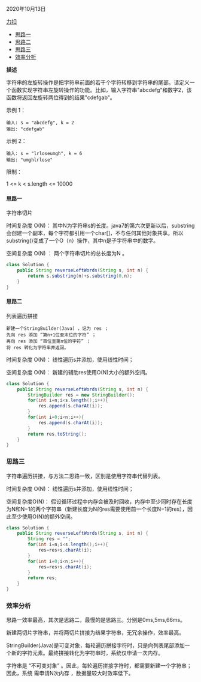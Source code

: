 2020年10月13日

[力扣](https://leetcode-cn.com/problems/zuo-xuan-zhuan-zi-fu-chuan-lcof/)

- [思路一](#思路一)
- [思路二](#思路二)
- [思路三](#思路三)
- [效率分析](#效率分析)

**描述**

字符串的左旋转操作是把字符串前面的若干个字符转移到字符串的尾部。请定义一个函数实现字符串左旋转操作的功能。比如，输入字符串"abcdefg"和数字2，该函数将返回左旋转两位得到的结果"cdefgab"。

示例 1：
```
输入: s = "abcdefg", k = 2
输出: "cdefgab"
```
示例 2：
```
输入: s = "lrloseumgh", k = 6
输出: "umghlrlose"
```

限制：

1 <= k < s.length <= 10000

#### 思路一

字符串切片

时间复杂度 O(N)： 其中N为字符串s的长度。java7的第六次更新以后，substring会创建一个副本，每个字符都引用一个char[]，不与任何其他对象共享。所以substring()变成了一个O（n）操作，其中n是子字符串中的数字。

空间复杂度 O(N) ： 两个字符串切片的总长度为N 。

```java
class Solution {
    public String reverseLeftWords(String s, int n) {
        return s.substring(n)+s.substring(0,n);
    }
}
```

#### 思路二

列表遍历拼接
```
新建一个StringBuilder(Java) ，记为 res ；
先向 res 添加 “第n+1位至末位的字符” ；
再向 res 添加 “首位至第n位的字符” ；
将 res 转化为字符串并返回。
```
时间复杂度 O(N)： 线性遍历s并添加，使用线性时间；

空间复杂度 O(N)： 新建的辅助res使用O(N)大小的额外空间。

```java
class Solution {
    public String reverseLeftWords(String s, int n) {
        StringBuilder res = new StringBuilder();
        for(int i=n;i<s.length();i++){
            res.append(s.charAt(i));
        }
        for(int i=0;i<n;i++){
            res.append(s.charAt(i));
        }
        return res.toString();
    }
}
```

### 思路三

字符串遍历拼接，与方法二思路一致，区别是使用字符串代替列表。

时间复杂度 O(N)： 线性遍历s并添加，使用线性时间；

空间复杂度O(N)： 假设循环过程中内存会被及时回收，内存中至少同时存在长度为N和N−1的两个字符串（新建长度为N的res需要使用前一个长度N−1的res），因此至少使用O(N)的额外空间。

```java
class Solution {
    public String reverseLeftWords(String s, int n) {
        String res = "";
        for(int i=n;i<s.length();i++){
            res=res+s.charAt(i);
        }
        for(int i=0;i<n;i++){
            res=res+s.charAt(i);
        }
        return res;
    }
}
```

### 效率分析

思路一效率最高，其次是思路二，最慢的是思路三。分别是0ms,5ms,66ms。

新建两切片字符串，并将两切片拼接为结果字符串，无冗余操作，效率最高。

StringBuilder(Java)是可变对象，每轮遍历拼接字符时，只是向列表尾部添加一个新的字符元素。最终拼接转化为字符串时，系统仅申请一次内存。

字符串是 “不可变对象” 。因此，每轮遍历拼接字符时，都需要新建一个字符串；因此，系统 需申请N次内存 ，数据量较大时效率低下。
